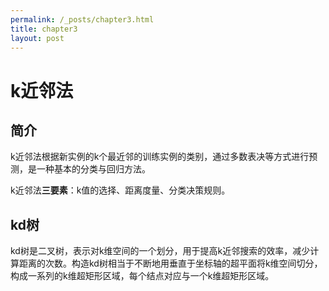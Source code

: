```yaml
---
permalink: /_posts/chapter3.html
title: chapter3
layout: post
---
```

# k近邻法

## 简介
k近邻法根据新实例的k个最近邻的训练实例的类别，通过多数表决等方式进行预测，是一种基本的分类与回归方法。

k近邻法**三要素**：k值的选择、距离度量、分类决策规则。

## kd树
kd树是二叉树，表示对k维空间的一个划分，用于提高k近邻搜索的效率，减少计算距离的次数。构造kd树相当于不断地用垂直于坐标轴的超平面将k维空间切分，构成一系列的k维超矩形区域，每个结点对应与一个k维超矩形区域。

